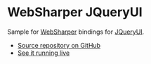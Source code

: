 # WebSharper JQueryUI

Sample for [WebSharper](https://websharper.com) bindings for [JQueryUI](https://jqueryui.com/).

* [Source repository on GitHub](https://github.com/websharper-samples/JQueryUI)
* [See it running live](https://websharper-samples.github.io/JQueryUI)
